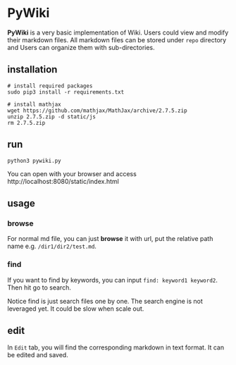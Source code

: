 # PyWiki

**PyWiki** is a very basic implementation of Wiki. Users could view and modify their markdown files. All markdown files can be stored under `repo` directory  and Users can organize them with sub-directories.

## installation

```shell
# install required packages
sudo pip3 install -r requirements.txt

# install mathjax
wget https://github.com/mathjax/MathJax/archive/2.7.5.zip
unzip 2.7.5.zip -d static/js
rm 2.7.5.zip

```

## run
```shell
python3 pywiki.py
```

You can open with your browser and access http://localhost:8080/static/index.html

## usage
### browse
For normal md file, you can just **browse** it with url, put the relative path name e.g. `/dir1/dir2/test.md`. 

### find
If you want to find by keywords, you can input `find: keyword1 keyword2`. Then hit go to search. 

Notice find is just search files one by one. The search engine is not leveraged yet. It could be slow when scale out.

## edit
In `Edit` tab, you will find the corresponding markdown in text format. It can be edited and saved.
